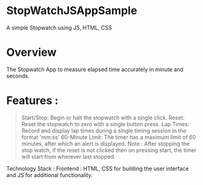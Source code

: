 # StopWatchJSAppSample
A simple Stopwatch using JS, HTML, CSS

# Overview
The Stopwatch App to measure elapsed time accurately in minute and seconds.
# Features : 
> Start/Stop: Begin or halt the stopwatch with a single click.
> Reset: Reset the stopwatch to zero with a single button press.
> Lap Times: Record and display lap times during a single timing session in the format 'mm:ss'
> 60-Minute Limit: The timer has a maximum limit of 60 minutes, after which an alert is displayed.
Note : After stopping the stop watch, if the reset is not clicked then on pressing start, the timer will start from wherever last stopped. 


Technology Stack : 
Frontend : HTML, CSS for building the user interface and JS for additional functionality.
